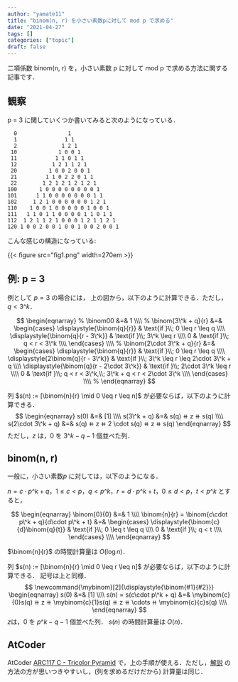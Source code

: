 ```yaml
---
author: "yamate11"
title: "binom(n, r) を小さい素数pに対して mod p で求める"
date: "2021-04-27"
tags: []
categories: ["topic"]
draft: false
---
```


二項係数 binom(n, r) を，小さい素数 p に対して mod p で求める方法に関する記事です．

## 観察

p = 3 に関していくつか書いてみると次のようになっている．

```
  0                1
  1               1 1
  2              1 2 1
 10             1 0 0 1
 11            1 1 0 1 1
 12           1 2 1 1 2 1
 20          1 0 0 2 0 0 1
 21         1 1 0 2 2 0 1 1
 22        1 2 1 2 1 2 1 2 1
100       1 0 0 0 0 0 0 0 0 1
101      1 1 0 0 0 0 0 0 0 1 1
102     1 2 1 0 0 0 0 0 0 1 2 1
110    1 0 0 1 0 0 0 0 0 1 0 0 1
111   1 1 0 1 1 0 0 0 0 1 1 0 1 1
112  1 2 1 1 2 1 0 0 0 1 2 1 1 2 1
120 1 0 0 2 0 0 1 0 0 1 0 0 2 0 0 1
```

こんな感じの構造になっている:

{{< figure src="fig1.png" width=270em >}}

## 例: p = 3

例として $p = 3$ の場合には，
上の図から，以下のように計算できる．ただし，$q < 3\^k$．

$$
\begin{eqnarray}
%
\binom00 &=& 1
\\\\
%
\binom{3\^k + q}{r} 
&=& 
\begin{cases}
\displaystyle{\binom{q}{r}} & \text{if }\\; 0 \leq r \leq q \\\\
\displaystyle{\binom{q}{r - 3\^k}} & \text{if }\\; 3\^k \leq r \\\\
0 & \text{if }\\; q < r < 3\^k \\\\
\end{cases}
\\\\
%
\binom{2\cdot 3\^k + q}{r} 
&=& 
\begin{cases}
\displaystyle{\binom{q}{r}} & \text{if }\\; 0 \leq r \leq q \\\\
\displaystyle{2\binom{q}{r - 3\^k}} & \text{if }\\; 3\^k \leq r \leq 2\cdot 3\^k + q \\\\
\displaystyle{\binom{q}{r - 2\cdot 3\^k}} & \text{if }\\; 2\cdot 3\^k \leq r \\\\
0 & \text{if }\\; q < r < 3\^k,\\; 3\^k + q < r < 2\cdot 3\^k \\\\
\end{cases}
\\\\
%
\end{eqnarray}
$$


列 $s(n) := [\binom{n}{r} \mid 0 \leq r \leq n]$ が必要ならば，以下のように計算できる．
$$
\begin{eqnarray}
s(0) &=& [1] 
\\\\
s(3\^k + q) &=& s(q) ⧺ z ⧺ s(q) 
\\\\
s(2\cdot 3\^k + q) &=& s(q) ⧺ z ⧺ 2 \cdot s(q) ⧺ z ⧺ s(q) 
\end{eqnarray}
$$
ただし，$z$ は，$0$ を $3\^k - q - 1$ 個並べた列．


## binom(n, r)

一般に，小さい素数$p$ に対しては，以下のようになる．

$n = c\cdot p\^k + q$，$1 \leq c < p$，$q < p\^k$，$r = d\cdot p\^k + t$，$0 \leq d < p$，$t < p\^k$ とすると，

$$
\begin{eqnarray}
\binom{0}{0} &=& 1
\\\\
\binom{n}{r} = 
\binom{c\cdot p\^k + q}{d\cdot p\^k + t} 
&=& 
\begin{cases}
\displaystyle{\binom{c}{d}\binom{q}{t}} & \text{if }\\; 0 \leq t \leq q \\\\
0 & \text{if }\\; q < t \\\\
\end{cases}
\\\\
\end{eqnarray}
$$

$\binom{n}{r}$ の時間計算量は $O(\log n)$．

列 $s(n) := [\binom{n}{r} \mid 0 \leq r \leq n]$ が必要ならば，以下のように計算できる．
記号は上と同様．
$$
\newcommand{\mybinom}[2]{\displaystyle{\binom{#1}{#2}}}
\begin{eqnarray}
s(0) &=& [1] 
\\\\
s(n) = s(c\cdot p\^k + q) 
&=&
\mybinom{c}{0}s(q) ⧺ z ⧺ \mybinom{c}{1}s(q)  ⧺ z ⧺ \cdots ⧺ \mybinom{c}{c}s(q) 
\\\\
\end{eqnarray}
$$
$z$は，$0$ を $p\^k - q - 1$ 個並べた列．
$s(n)$ の時間計算量は $O(n)$．

## AtCoder

AtCoder [ARC117 C - Tricolor Pyramid](https://atcoder.jp/contests/arc117/tasks/arc117_c) で，上の手順が使える．ただし，[解説](https://atcoder.jp/contests/arc117/editorial/1113) の方法の方が思いつきやすいし，(列を求めるだけだから) 計算量は同じ．
